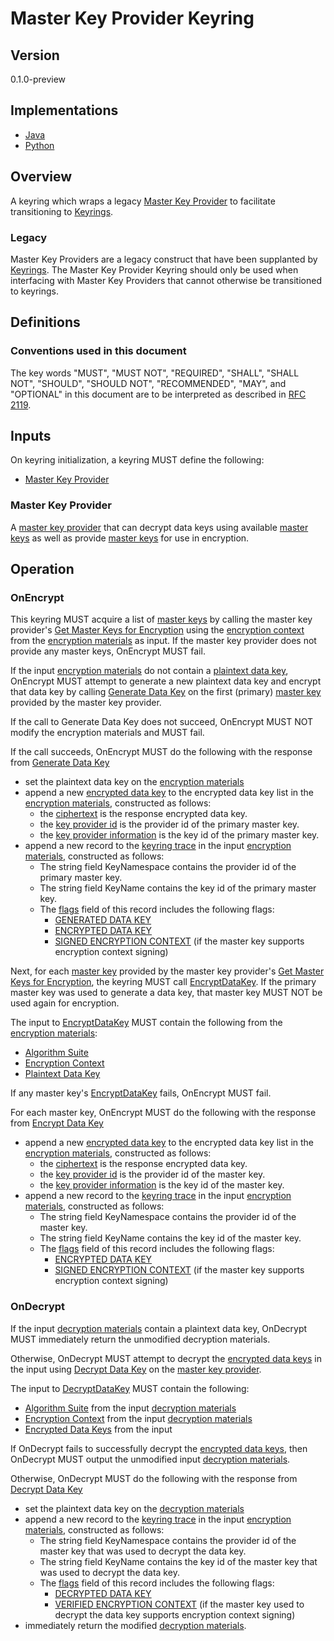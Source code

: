 [//]: # (Copyright 2019 Amazon.com, Inc. or its affiliates. All Rights Reserved.)
[//]: # (SPDX-License-Identifier: CC-BY-SA-4.0)

# Master Key Provider Keyring

## Version

0.1.0-preview

## Implementations

- [Java](https://github.com/aws/aws-encryption-sdk-java/blob/master/src/main/java/com/amazonaws/encryptionsdk/keyrings/MasterKeyProviderKeyring.java)
- [Python](https://github.com/aws/aws-encryption-sdk-python/src/aws_encryption_sdk/keyrings/master_key.py)

## Overview

A keyring which wraps a legacy [Master Key Provider](master-key-provider-interface.md) to facilitate transitioning to [Keyrings](./keyring-interface.md).

### Legacy

Master Key Providers are a legacy construct that have been supplanted by [Keyrings](./keyring-interface.md). 
The Master Key Provider Keyring should only be used when interfacing with Master Key Providers that cannot otherwise be
transitioned to keyrings.

## Definitions

### Conventions used in this document

The key words "MUST", "MUST NOT", "REQUIRED", "SHALL", "SHALL NOT", "SHOULD", "SHOULD NOT", "RECOMMENDED", "MAY", and "OPTIONAL"
in this document are to be interpreted as described in [RFC 2119](https://tools.ietf.org/html/rfc2119).

## Inputs

On keyring initialization, a keyring MUST define the following:

- [Master Key Provider](#master-key-provider)

### Master Key Provider

A [master key provider](master-key-provider-interface.md) that can decrypt data keys using available [master keys](master-key-interface.md)
 as well as provide [master keys](master-key-interface.md) for use in encryption.

## Operation

### OnEncrypt

This keyring MUST acquire a list of [master keys](master-key-interface.md) by calling the master key provider's [Get Master Keys for Encryption](master-key-provider-interface.md#get-master-keys-for-encryption)
using the [encryption context](structures.md#encryption-context) from the [encryption materials](structures.md#encryption-materials) as input. If the 
master key provider does not provide any master keys, OnEncrypt MUST fail.

If the input [encryption materials](structures.md#encryption-materials) do not contain a [plaintext data key](structures.md#plaintext-data-key), OnEncrypt MUST
attempt to generate a new plaintext data key and encrypt that data key by calling [Generate Data Key](master-key-interface.md#generate-data-key)
on the first (primary) [master key](master-key-interface.md) provided by the master key provider.

If the call to Generate Data Key does not succeed, OnEncrypt MUST NOT modify the encryption materials and MUST fail.

If the call succeeds, OnEncrypt MUST do the following with the response from [Generate Data Key](master-key-interface.md#generate-data-key)
- set the plaintext data key on the [encryption materials](structures.md#encryption-materials)
- append a new [encrypted data key](structures.md#encrypted-data-key) to the encrypted data key list
  in the [encryption materials](structures.md#encryption-materials), constructed as follows:
  - the [ciphertext](structures.md#ciphertext) is the response encrypted data key.
  - the [key provider id](structures.md#key-provider-id) is the provider id of the primary master key.
  - the [key provider information](structures.md#key-provider-information) is the key id of the primary master key.
- append a new record to the [keyring trace](structures.md#keyring-trace) 
  in the input [encryption materials](structures.md#encryption-materials), constructed as follows:
  - The string field KeyNamespace contains the provider id of the primary master key.
  - The string field KeyName contains the key id of the primary master key.
  - The [flags](structures.md#flags) field of this record includes the following flags:
    - [GENERATED DATA KEY](structures.md#flags)
    - [ENCRYPTED DATA KEY](structures.md#flags)
    - [SIGNED ENCRYPTION CONTEXT](structures.md#flags) (if the master key supports encryption context signing)

Next, for each [master key](master-key-interface.md) provided by the master key provider's 
[Get Master Keys for Encryption](master-key-provider-interface.md#get-master-keys-for-encryption), the keyring MUST call
 [EncryptDataKey](master-key-interface.md#encrypt-data-key). If the primary master key was used to generate a data key,
 that master key MUST NOT be used again for encryption.
 
 The input to [EncryptDataKey](master-key-interface.md#encrypt-data-key) MUST contain the following from the [encryption materials](structures.md#encryption-materials):
 - [Algorithm Suite](structures.md#algorithm-suite)
 - [Encryption Context](structures.md#encryption-context)
 - [Plaintext Data Key](structures.md#plaintext-data-key)
 
If any master key's [EncryptDataKey](master-key-interface.md#encrypt-data-key) fails, OnEncrypt MUST fail.

For each master key, OnEncrypt MUST do the following with the response from [Encrypt Data Key](master-key-interface.md#encrypt-data-key)
- append a new [encrypted data key](structures.md#encrypted-data-key) to the encrypted data key list
  in the [encryption materials](structures.md#encryption-materials), constructed as follows:
  - the [ciphertext](structures.md#ciphertext) is the response encrypted data key.
  - the [key provider id](structures.md#key-provider-id) is the provider id of the master key.
  - the [key provider information](structures.md#key-provider-information) is the key id of the master key.
- append a new record to the [keyring trace](structures.md#keyring-trace)
  in the input [encryption materials](structures.md#encryption-materials), constructed as follows:
  - The string field KeyNamespace contains the provider id of the master key.
  - The string field KeyName contains the key id of the master key.
  - The [flags](structures.md#flags) field of this record includes the following flags:
    - [ENCRYPTED DATA KEY](structures.md#flags)
    - [SIGNED ENCRYPTION CONTEXT](structures.md#flags) (if the master key supports encryption context signing)

### OnDecrypt

If the input [decryption materials](structures.md#decryption-materials) contain a plaintext data key,
OnDecrypt MUST immediately return the unmodified decryption materials.

Otherwise, OnDecrypt MUST attempt to decrypt the [encrypted data keys](structures.md#encrypted-data-key)
in the input using [Decrypt Data Key](master-key-provider-interface.md#decrypt-data-key)
on the [master key provider](master-key-provider-interface.md).

The input to [DecryptDataKey](master-key-provider-interface.md#decrypt-data-key) MUST contain the following:
 - [Algorithm Suite](structures.md#algorithm-suite)  from the input [decryption materials](structures.md#decryption-materials)
 - [Encryption Context](structures.md#encryption-context) from the input [decryption materials](structures.md#decryption-materials)
 - [Encrypted Data Keys](structures.md#plaintext-data-key) from the input

If OnDecrypt fails to successfully decrypt the [encrypted data keys](structures.md#encrypted-data-key),
then OnDecrypt MUST output the unmodified input [decryption materials](structures.md#decryption-materials).

Otherwise, OnDecrypt MUST do the following with the response from [Decrypt Data Key](master-key-provider-interface.md#decrypt-data-key)
- set the plaintext data key on the [decryption materials](structures.md#decryption-materials)
- append a new record to the [keyring trace](structures.md#keyring-trace)
  in the input [encryption materials](structures.md#encryption-materials), constructed as follows:
  - The string field KeyNamespace contains the provider id of the master key that was used to decrypt the data key.
  - The string field KeyName contains the key id of the master key that was used to decrypt the data key.
  - The [flags](structures.md#flags) field of this record includes the following flags:
    - [DECRYPTED DATA KEY](structures.md#flags)
    - [VERIFIED ENCRYPTION CONTEXT](structures.md#flags) (if the master key used to decrypt the data key supports encryption context signing)
- immediately return the modified [decryption materials](structures.md#decryption-materials).
